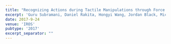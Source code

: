 ```yaml
---
title: "Recognizing Actions during Tactile Manipulations through Force Sensing"
excerpt: 'Guru Subramani, Daniel Rakita, Hongyi Wang, Jordan Black, Michael Zinn, Michael Gleicher \[[link](https://ieeexplore.ieee.org/document/8206302/)\]'
date: 2017-9-24
venue: 'IROS'
pubtype: '2017'
excerpt_separator: ""
---
```


